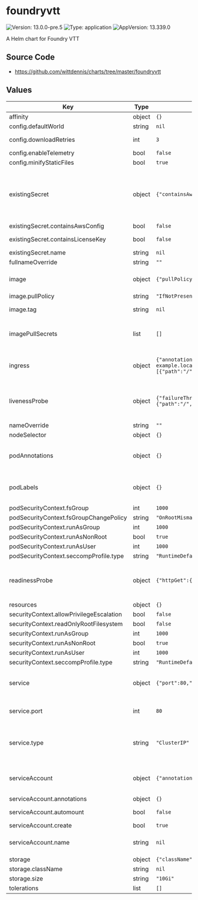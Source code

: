 # foundryvtt

![Version: 13.0.0-pre.5](https://img.shields.io/badge/Version-13.0.0--pre.5-informational?style=flat-square) ![Type: application](https://img.shields.io/badge/Type-application-informational?style=flat-square) ![AppVersion: 13.339.0](https://img.shields.io/badge/AppVersion-13.339.0-informational?style=flat-square)

A Helm chart for Foundry VTT

## Source Code

* <https://github.com/wittdennis/charts/tree/master/foundryvtt>

## Values

| Key | Type | Default | Description |
|-----|------|---------|-------------|
| affinity | object | `{}` |  |
| config.defaultWorld | string | `nil` | The default world to load when the server has started |
| config.downloadRetries | int | `3` | Number of times the container will try to download the foundry binary |
| config.enableTelemetry | bool | `false` | Defines if telemetry data are allowed to be tracked |
| config.minifyStaticFiles | bool | `true` | Defines if static files should be minified |
| existingSecret | object | `{"containsAwsConfig":false,"containsLicenseKey":false,"name":null}` | Config for the existing secret that will be referenced by the container. By default the name of the secret that is looked for is the name of the release. The secret is required to have a key foundry-username and foundry-password with the user credentials to download the foundry version. Also a "admin-key" must be provided in the secret. |
| existingSecret.containsAwsConfig | bool | `false` | Set tot true if the secret contains an awsConfig.json key |
| existingSecret.containsLicenseKey | bool | `false` | Set to true if the secret contains a license key to use. The key that is uses is foundry-license-key |
| existingSecret.name | string | `nil` | overrides the name of the secret that is referenced |
| fullnameOverride | string | `""` |  |
| image | object | `{"pullPolicy":"IfNotPresent","repository":"felddy/foundryvtt","tag":null}` | This sets the container image more information can be found here: https://kubernetes.io/docs/concepts/containers/images/ |
| image.pullPolicy | string | `"IfNotPresent"` | This sets the pull policy for images. |
| image.tag | string | `nil` | Overrides the image tag whose default is the chart appVersion. |
| imagePullSecrets | list | `[]` | This is for the secretes for pulling an image from a private repository more information can be found here: https://kubernetes.io/docs/tasks/configure-pod-container/pull-image-private-registry/ |
| ingress | object | `{"annotations":{},"className":"","enabled":false,"hosts":[{"host":"chart-example.local","paths":[{"path":"/","pathType":"ImplementationSpecific"}]}],"tls":[]}` | This block is for setting up the ingress for more information can be found here: https://kubernetes.io/docs/concepts/services-networking/ingress/ |
| livenessProbe | object | `{"failureThreshold":10,"httpGet":{"path":"/","port":"http"},"initialDelaySeconds":600,"periodSeconds":300}` | This is to setup the liveness probe more information can be found here: https://kubernetes.io/docs/tasks/configure-pod-container/configure-liveness-readiness-startup-probes/ |
| nameOverride | string | `""` | This is to override the chart name. |
| nodeSelector | object | `{}` |  |
| podAnnotations | object | `{}` | This is for setting Kubernetes Annotations to a Pod. For more information checkout: https://kubernetes.io/docs/concepts/overview/working-with-objects/annotations/ |
| podLabels | object | `{}` | This is for setting Kubernetes Labels to a Pod. For more information checkout: https://kubernetes.io/docs/concepts/overview/working-with-objects/labels/ |
| podSecurityContext.fsGroup | int | `1000` |  |
| podSecurityContext.fsGroupChangePolicy | string | `"OnRootMismatch"` |  |
| podSecurityContext.runAsGroup | int | `1000` |  |
| podSecurityContext.runAsNonRoot | bool | `true` |  |
| podSecurityContext.runAsUser | int | `1000` |  |
| podSecurityContext.seccompProfile.type | string | `"RuntimeDefault"` |  |
| readinessProbe | object | `{"httpGet":{"path":"/","port":"http"},"initialDelaySeconds":30}` | This is to setup the readiness probe more information can be found here: https://kubernetes.io/docs/tasks/configure-pod-container/configure-liveness-readiness-startup-probes/ |
| resources | object | `{}` | Resources for the foundry container |
| securityContext.allowPrivilegeEscalation | bool | `false` |  |
| securityContext.readOnlyRootFilesystem | bool | `false` |  |
| securityContext.runAsGroup | int | `1000` |  |
| securityContext.runAsNonRoot | bool | `true` |  |
| securityContext.runAsUser | int | `1000` |  |
| securityContext.seccompProfile.type | string | `"RuntimeDefault"` |  |
| service | object | `{"port":80,"type":"ClusterIP"}` | This is for setting up a service more information can be found here: https://kubernetes.io/docs/concepts/services-networking/service/ |
| service.port | int | `80` | This sets the ports more information can be found here: https://kubernetes.io/docs/concepts/services-networking/service/#field-spec-ports |
| service.type | string | `"ClusterIP"` | This sets the service type more information can be found here: https://kubernetes.io/docs/concepts/services-networking/service/#publishing-services-service-types |
| serviceAccount | object | `{"annotations":{},"automount":false,"create":true,"name":null}` | This section builds out the service account more information can be found here: https://kubernetes.io/docs/concepts/security/service-accounts/ |
| serviceAccount.annotations | object | `{}` | Annotations to add to the service account |
| serviceAccount.automount | bool | `false` | Automatically mount a ServiceAccount's API credentials? |
| serviceAccount.create | bool | `true` | Specifies whether a service account should be created |
| serviceAccount.name | string | `nil` | The name of the service account to use. If not set and create is true, a name is generated using the fullname template. |
| storage | object | `{"className":null,"size":"10Gi"}` | This configures the storage for the data drive |
| storage.className | string | `nil` | The storage class name to use |
| storage.size | string | `"10Gi"` | The size the pv should have |
| tolerations | list | `[]` |  |

